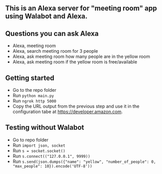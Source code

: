 This is an Alexa server for "meeting room" app using Walabot and Alexa. 
---

## Questions you can ask Alexa ##
* Alexa, meeting room
* Alexa, search meeting room for 3 people
* Alexa, ask meeting room how many people are in the yellow room
* Alexa, ask meeting room if the yellow room is free/available

## Getting started ##
 * Go to the repo folder
 * Run `python main.py` 
 * Run `ngrok http 5000`
 * Copy the URL output from the previous step and use it in the configuration tabe at https://developer.amazon.com.
 
## Testing without Walabot ##
 * Go to repo folder
 * Run `import json, socket`
 * Run `s = socket.socket()`
 * Run `s.connect(("127.0.0.1", 9999))`
 * Run `s.send(json.dumps({"name": "yellow", "number_of_people": 0, "max_people": 10}).encode('UTF-8'))`
